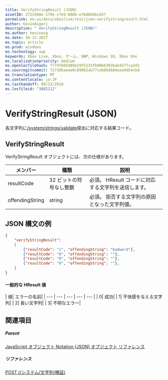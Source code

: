 ```yaml
---
title: VerifyStringResult (JSON)
assetID: 272c688e-179e-c7e9-086b-e76d0d4bcb57
permalink: en-us/docs/xboxlive/rest/json-verifystringresult.html
author: KevinAsgari
description: " VerifyStringResult (JSON)"
ms.author: kevinasg
ms.date: 20-12-2017
ms.topic: article
ms.prod: windows
ms.technology: uwp
keywords: Xbox Live, Xbox, ゲーム, UWP, Windows 10, Xbox One
ms.localizationpriority: medium
ms.openlocfilehash: f774f603d89e29f5233fb0866303bab4577ca3d2
ms.sourcegitcommit: 72710baeee8c898b5ab77ceb66d884eaa9db4cb8
ms.translationtype: MT
ms.contentlocale: ja-JP
ms.lasthandoff: 09/12/2018
ms.locfileid: "3882212"
---
```

# <a name="verifystringresult-json"></a>VerifyStringResult (JSON)
各文字列に[/system/strings/validate](../uri/stringserver/uri-systemstringsvalidate.md)提出に対応する結果コード。
<a id="ID4ER"></a>


## <a name="verifystringresult"></a>VerifyStringResult

VerifyStringResult オブジェクトには、次の仕様があります。

| メンバー| 種類| 説明|
| --- | --- | --- |
| resultCode| 32 ビットの符号なし整数| 必須。 HResult コードに対応する文字列を送信します。|
| offendingString| string| 必須。 拒否する文字列の原因となった文字列値。|

<a id="ID4EXB"></a>


## <a name="sample-json-syntax"></a>JSON 構文の例


```json
{
    "verifyStringResult":
    [
        {"resultCode": "1", "offendingString": "badword"},
        {"resultCode": "0", "offendingString": ""},
        {"resultCode": "0", "offendingString": ""},
        {"resultCode": "0", "offendingString": ""},
    ]
}

```


#### <a name="common-hresult-values"></a>一般的な HResult 値

| 値| エラーの名前|
| --- | --- | --- | --- | --- |
| 0| 成功|
| 1| 不快感を与える文字列|
| 2| 長い文字列|
| 3| 不明なエラー|

<a id="ID4ELD"></a>


## <a name="see-also"></a>関連項目

<a id="ID4END"></a>


##### <a name="parent"></a>Parent

[JavaScript オブジェクト Notation (JSON) オブジェクト リファレンス](atoc-xboxlivews-reference-json.md)


<a id="ID4EXD"></a>


##### <a name="reference"></a>リファレンス

[POST (/システム/文字列/検証)](../uri/stringserver/uri-systemstringsvalidatepost.md)
